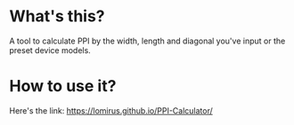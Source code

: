 # What's this?
A tool to calculate PPI by the width, length and diagonal you've input or the preset device models.

# How to use it?
Here's the link: https://lomirus.github.io/PPI-Calculator/